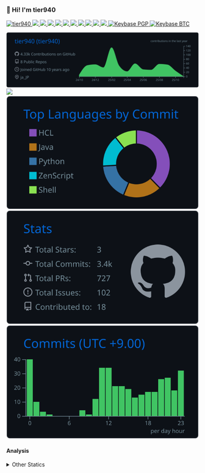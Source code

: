### 👋 Hi! I'm tier940

<p align="left"> 
  <a href="https://github.com/tier940/tier940/">
    <img src="https://komarev.com/ghpvc/?username=tier940" alt="tier940" />
  </a>
  <a href="http://twitter.com/tier940">
    <img height="20" src="https://img.shields.io/twitter/follow/tier940?label=Twitter&logo=twitter&style=flat" />
  </a>
  <a href="https://github.com/tier940">
    <img height="20" src="https://img.shields.io/github/followers/tier940?label=follow&logo=github&style=flat" />
  </a>
  <a href="https://www.reddit.com/user/tier940">
    <img height="20" src="https://img.shields.io/reddit/user-karma/combined/tier940?label=Reddit&logo=reddit&style=flat" />
  </a>
  <a href="https://stackoverflow.com/users/17317833/tier940">
    <img height="20" src="https://img.shields.io/stackexchange/stackoverflow/r/17317833?label=StackOverflow&logo=stack-overflow&style=flat" />
  </a>
  <a href="https://zenn.dev/tier940">
    <img height="20" src="https://zenn.badge.nikaera.com/s/tier940/likes" />
  </a>
  <a href="https://zenn.dev/tier940">
    <img height="20" src="https://zenn.badge.nikaera.com/s/tier940/followers" />
  </a>
  <a href="https://zenn.dev/tier940">
    <img height="20" src="https://zenn.badge.nikaera.com/s/tier940/articles" />
  </a>
  <a href="http://qiita.com/tier940">
    <img height="20" src="https://qiita-badge.apiapi.app/s/tier940/posts.svg" />
  </a>
  <a href="http://qiita.com/tier940">
    <img height="20" src="https://qiita-badge.apiapi.app/s/tier940/contributions.svg" />
  </a>
  <a href="https://github.com/tier940/tier940/">
    <img height="20" src="https://github.com/tier940/tier940/actions/workflows/main.yml/badge.svg" />
  </a>
  <a href="https://keybase.io/tier940">
    <img alt="Keybase PGP" src="https://img.shields.io/keybase/pgp/tier940">
  </a>
  <a href="https://keybase.io/tier940">
    <img alt="Keybase BTC" src="https://img.shields.io/keybase/btc/tier940">
  </a>
</p>

[![](https://raw.githubusercontent.com/tier940/tier940/main/profile-summary-card-output/github_dark/0-profile-details.svg)](https://github.com/vn7n24fzkq/github-profile-summary-cards)
[![](https://raw.githubusercontent.com/tier940/tier940/main/profile-summary-card-output/github_dark/1-repos-per-language.svg)](https://github.com/vn7n24fzkq/github-profile-summary-cards) [![](https://raw.githubusercontent.com/tier940/tier940/main/profile-summary-card-output/github_dark/2-most-commit-language.svg)](https://github.com/vn7n24fzkq/github-profile-summary-cards)
[![](https://raw.githubusercontent.com/tier940/tier940/main/profile-summary-card-output/github_dark/3-stats.svg)](https://github.com/vn7n24fzkq/github-profile-summary-cards) [![](https://raw.githubusercontent.com/tier940/tier940/main/profile-summary-card-output/github_dark/4-productive-time.svg)](https://github.com/vn7n24fzkq/github-profile-summary-cards)


#### Analysis
<!-- <img height="150" src="https://github.com/tier940/tier940/blob/master/images/stat.svg" alt="Alternative Text"/> -->

<details>
  <summary>Other Statics</summary>
  <!--START_SECTION:waka-->
![Code Time](http://img.shields.io/badge/Code%20Time-3%2C287%20hrs%2031%20mins-blue)

**🐱 My GitHub Data** 

> 📦 24.0 kB Used in GitHub's Storage 
 > 
> 💼 Opted to Hire
 > 
> 📜 12 Public Repositories 
 > 
> 🔑 2 Private Repositories 
 > 
**I'm an Early 🐤** 

```text
🌞 Morning                1662 commits        ████░░░░░░░░░░░░░░░░░░░░░   16.12 % 
🌆 Daytime                3745 commits        █████████░░░░░░░░░░░░░░░░   36.32 % 
🌃 Evening                3788 commits        █████████░░░░░░░░░░░░░░░░   36.74 % 
🌙 Night                  1115 commits        ███░░░░░░░░░░░░░░░░░░░░░░   10.81 % 
```
📅 **I'm Most Productive on Saturday** 

```text
Monday                   1008 commits        ██░░░░░░░░░░░░░░░░░░░░░░░   09.78 % 
Tuesday                  1773 commits        ████░░░░░░░░░░░░░░░░░░░░░   17.20 % 
Wednesday                1222 commits        ███░░░░░░░░░░░░░░░░░░░░░░   11.85 % 
Thursday                 1123 commits        ███░░░░░░░░░░░░░░░░░░░░░░   10.89 % 
Friday                   1336 commits        ███░░░░░░░░░░░░░░░░░░░░░░   12.96 % 
Saturday                 1997 commits        █████░░░░░░░░░░░░░░░░░░░░   19.37 % 
Sunday                   1851 commits        ████░░░░░░░░░░░░░░░░░░░░░   17.95 % 
```


📊 **This Week I Spent My Time On** 

```text
🕑︎ Time Zone: Asia/Tokyo

💬 Programming Languages: 
Other                    41 hrs 16 mins      ████████████████████░░░░░   80.80 % 
Java                     2 hrs 15 mins       █░░░░░░░░░░░░░░░░░░░░░░░░   04.42 % 
Markdown                 1 hr 38 mins        █░░░░░░░░░░░░░░░░░░░░░░░░   03.22 % 
JSON                     1 hr 25 mins        █░░░░░░░░░░░░░░░░░░░░░░░░   02.78 % 
Groovy                   53 mins             ░░░░░░░░░░░░░░░░░░░░░░░░░   01.74 % 

🔥 Editors: 
Edge                     37 hrs 37 mins      ██████████████████░░░░░░░   73.65 % 
VS Code                  8 hrs 44 mins       ████░░░░░░░░░░░░░░░░░░░░░   17.12 % 
Intellijidea             4 hrs 43 mins       ██░░░░░░░░░░░░░░░░░░░░░░░   09.23 % 

💻 Operating System: 
Windows                  49 hrs 7 mins       ████████████████████████░   96.14 % 
Linux                    1 hr 58 mins        █░░░░░░░░░░░░░░░░░░░░░░░░   03.86 % 
```

**I Mostly Code in Java** 

```text
Java                     14 repos            ████████████░░░░░░░░░░░░░   46.67 % 
ZenScript                3 repos             ██░░░░░░░░░░░░░░░░░░░░░░░   10.00 % 
Groovy                   1 repo              █░░░░░░░░░░░░░░░░░░░░░░░░   03.33 % 
HTML                     1 repo              █░░░░░░░░░░░░░░░░░░░░░░░░   03.33 % 
Dockerfile               1 repo              █░░░░░░░░░░░░░░░░░░░░░░░░   03.33 % 
```



**Timeline**

![Lines of Code chart](https://raw.githubusercontent.com/tier940/tier940/main/assets/bar_graph.png)


 Last Updated on 18/02/2024 00:13:12 UTC
<!--END_SECTION:waka-->
</details>
